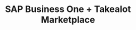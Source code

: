 ---
title: "SAP Business One + Takealot Marketplace"
seoTitle: "SAP Business One Takealot Integration"
seoDescription: "Integrate SAP Business One and Takealot, and you'll be able to streamline your workflow, simplify the ordering process and save time - and money. Find out more about how a SAP Business One Takealot Integration can help your business."
lead: "Let Stock2Shop send product inventory updates from SAP Business One to the Takealot Marketplace. And if you are doing exclusively lead time orders, you can automate the raising of Takealot orders directly into your ERP. Here’s how we can help you streamline your workflow."
type: "source-marketplace"
source: "sap-business-one"
marketplace: "takealot"
image: "/images/sap-shopify.png"
imageAlt: takealot logo
tags: []
aliases:
    - /integrations/takealot-marketplace-sap-integration/
---